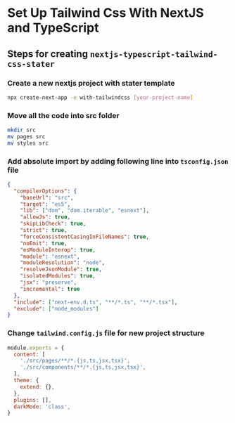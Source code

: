 # Set Up Tailwind Css With NextJS and TypeScript

## Steps for creating `nextjs-typescript-tailwind-css-stater`

### Create a new nextjs project with stater template

```sh
npx create-next-app -e with-tailwindcss [your-project-name]
```

### Move all the code into src folder

```sh
mkdir src
mv pages src
mv styles src
```

### Add absolute import by adding following line into `tsconfig.json` file

```json
{
  "compilerOptions": {
    "baseUrl": "src",
    "target": "es5",
    "lib": ["dom", "dom.iterable", "esnext"],
    "allowJs": true,
    "skipLibCheck": true,
    "strict": true,
    "forceConsistentCasingInFileNames": true,
    "noEmit": true,
    "esModuleInterop": true,
    "module": "esnext",
    "moduleResolution": "node",
    "resolveJsonModule": true,
    "isolatedModules": true,
    "jsx": "preserve",
    "incremental": true
  },
  "include": ["next-env.d.ts", "**/*.ts", "**/*.tsx"],
  "exclude": ["node_modules"]
}
```

### Change `tailwind.config.js` file for new project structure

```js
module.exports = {
  content: [
    './src/pages/**/*.{js,ts,jsx,tsx}',
    './src/components/**/*.{js,ts,jsx,tsx}',
  ],
  theme: {
    extend: {},
  },
  plugins: [],
  darkMode: 'class',
}
```
